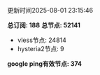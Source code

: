 更新时间2025-08-01 23:15:46

**总订阅: 188**
**总节点: 52141**
- vless节点: 24814
- hysteria2节点: 9

**google ping有效节点: 374**
